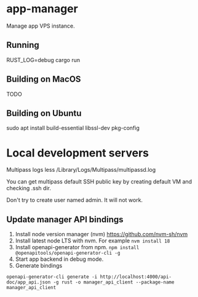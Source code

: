 # app-manager

Manage app VPS instance.

## Running

RUST_LOG=debug cargo run

## Building on MacOS

TODO

## Building on Ubuntu

sudo apt install build-essential libssl-dev pkg-config

# Local development servers

Multipass logs
less /Library/Logs/Multipass/multipassd.log

You can get multipass default SSH public key by creating default VM and checking
.ssh dir.

Don't try to create user named admin. It will not work.

## Update manager API bindings

1. Install node version manager (nvm) <https://github.com/nvm-sh/nvm>
2. Install latest node LTS with nvm. For example `nvm install 18`
3. Install openapi-generator from npm.
   `npm install @openapitools/openapi-generator-cli -g`
4. Start app backend in debug mode.
5. Generate bindings
```
openapi-generator-cli generate -i http://localhost:4000/api-doc/app_api.json -g rust -o manager_api_client --package-name manager_api_client
```

